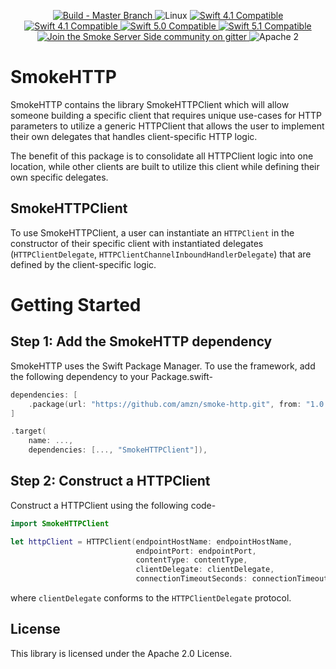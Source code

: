 <p align="center">
<a href="https://travis-ci.com/amzn/smoke-http">
<img src="https://travis-ci.com/amzn/smoke-http.svg?branch=master" alt="Build - Master Branch">
</a>
<img src="https://img.shields.io/badge/os-linux-green.svg?style=flat" alt="Linux">
<a href="http://swift.org">
<img src="https://img.shields.io/badge/swift-4.1-orange.svg?style=flat" alt="Swift 4.1 Compatible">
</a>
<a href="http://swift.org">
<img src="https://img.shields.io/badge/swift-4.2-orange.svg?style=flat" alt="Swift 4.1 Compatible">
</a>
<a href="http://swift.org">
<img src="https://img.shields.io/badge/swift-5.0-orange.svg?style=flat" alt="Swift 5.0 Compatible">
</a>
<a href="http://swift.org">
<img src="https://img.shields.io/badge/swift-5.1-orange.svg?style=flat" alt="Swift 5.1 Compatible">
</a>
<a href="https://gitter.im/SmokeServerSide">
<img src="https://img.shields.io/badge/chat-on%20gitter-ee115e.svg?style=flat" alt="Join the Smoke Server Side community on gitter">
</a>
<img src="https://img.shields.io/badge/license-Apache2-blue.svg?style=flat" alt="Apache 2">
</p>

# SmokeHTTP

SmokeHTTP contains the library SmokeHTTPClient which will allow someone building a specific client that requires unique use-cases for HTTP parameters to utilize a generic HTTPClient that allows the user to implement their own delegates that handles client-specific HTTP logic.

The benefit of this package is to consolidate all HTTPClient logic into one location, while other clients  are built to utilize this client while defining their own specific delegates.

## SmokeHTTPClient

To use SmokeHTTPClient, a user can instantiate an ```HTTPClient``` in the constructor of their specific client with instantiated delegates (```HTTPClientDelegate```, ```HTTPClientChannelInboundHandlerDelegate```) that are defined by the client-specific logic.

# Getting Started

## Step 1: Add the SmokeHTTP dependency

SmokeHTTP uses the Swift Package Manager. To use the framework, add the following dependency
to your Package.swift-

```swift
dependencies: [
    .package(url: "https://github.com/amzn/smoke-http.git", from: "1.0.0")
]

.target(
    name: ...,
    dependencies: [..., "SmokeHTTPClient"]),
```

## Step 2: Construct a HTTPClient

Construct a HTTPClient using the following code-

```swift
import SmokeHTTPClient

let httpClient = HTTPClient(endpointHostName: endpointHostName,
                            endpointPort: endpointPort,
                            contentType: contentType,
                            clientDelegate: clientDelegate,
                            connectionTimeoutSeconds: connectionTimeoutSeconds)
```

where ```clientDelegate``` conforms to the ```HTTPClientDelegate``` protocol.

## License

This library is licensed under the Apache 2.0 License.
